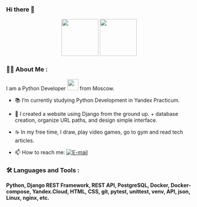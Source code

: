 ### Hi there 👋

<div id="header" align="center">
  <img src="https://media.giphy.com/media/M9gbBd9nbDrOTu1Mqx/giphy.gif" width="100"/> 
  <img src="https://github.com/linarium/icons/funnygifsbox.com-3.gif" width="100"/> 
</div>

### :woman_technologist: About Me :
I am a Python Developer <img src="https://media.giphy.com/media/WUlplcMpOCEmTGBtBW/giphy.gif" width="30"> from Moscow.

- :books: I’m currently studying Python Development in Yandex Practicum.

- :dna: I created a website using Django from the ground up. + database creation, organize URL paths, and design simple interface.

- :coffee: In my free time, I draw, play video games, go to gym and read tech articles.

- :mailbox: How to reach me: [![E-mail](https://github.com/linarium/icons/giphy-5.gif)](mailto:morgan.l.v@ya.ru)


### :hammer_and_wrench: Languages and Tools :
**Python, Django REST Framework, REST API, PostgreSQL, Docker, Docker-compose, Yandex.Cloud, HTML, CSS, git, pytest, unittest, venv, API, json, Linux, nginx, etc.**

